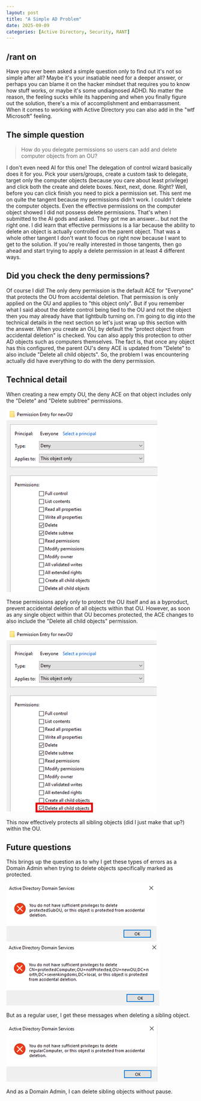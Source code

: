 ```yaml
---
layout: post
title: "A Simple AD Problem"
date: 2025-09-09
categories: [Active Directory, Security, RANT]
---
```


## /rant on

Have you ever been asked a simple question only to find out it's not so simple after all? Maybe it's your insatiable need for a deeper answer, or perhaps you can blame it on the hacker mindset that requires you to know how stuff works, or maybe it's some undiagnosed ADHD. No matter the reason, the feeling sucks while its happening and when you finally figure out the solution, there's a mix of accomplishment and embarrassment. When it comes to working with Active Directory you can also add in the "wtf Microsoft" feeling. 

## The simple question
> How do you delegate permissions so users can add and delete computer objects from an OU?

I don't even need AI for this one! The delegation of control wizard basically does it for you. Pick your users/groups, create a custom task to delegate, target only the computer objects (because you care about least privilege) and click both the create and delete boxes. 
Next, next, done. Right?
Well, before you can click finish you need to pick a permission set. This sent me on quite the tangent because my permissions didn't work. I couldn't delete the computer objects. Even the effective permissions on the computer object showed I did not possess delete permissions.
That's when I submitted to the AI gods and asked. They got me an answer… but not the right one. I did learn that effective permissions is a liar because the ability to delete an object is actually controlled on the parent object. That was a whole other tangent I don't want to focus on right now because I want to get to the solution. 
If you're really interested in those tangents, then go ahead and start trying to apply a delete permission in at least 4 different ways. 

## Did you check the deny permissions?
Of course I did! The only deny permission is the default ACE for "Everyone" that protects the OU from accidental deletion. That permission is only applied on the OU and applies to "this object only". But if you remember what I said about the delete control being tied to the OU and not the object then you may already have that lightbulb turning on.
I'm going to dig into the technical details in the next section so let's just wrap up this section with the answer.
When you create an OU, by default the "protect object from accidental deletion" is checked. You can also apply this protection to other AD objects such as computers themselves. The fact is, that once any object has this configured, the parent OU's deny ACE is updated from "Delete" to also include "Delete all child objects". So, the problem I was encountering actually did have everything to do with the deny permission. 

## Technical detail
When creating a new empty OU, the deny ACE on that object includes only the "Delete" and "Delete subtree" permissions.

![Default Deny ACE](/assets/images/simple_1.png)

These permissions apply only to protect the OU itself and as a byproduct, prevent accidental deletion of all objects within that OU. However, as soon as any single object within that OU becomes protected, the ACE changes to also include the "Delete all child objects" permission. 

![Deny ACE after subOU](/assets/images/simple_2.png)

This now effectively protects all sibling objects (did I just make that up?) within the OU. 

## Future questions
This brings up the question as to why I get these types of errors as a Domain Admin when trying to delete objects specifically marked as protected.

![Delete Protected OU](/assets/images/simple_3.png)
![Delete unprotected OU with protected computer](/assets/images/simple_4.png)

But as a regular user, I get these messages when deleting a sibling object.

![Delete unprotected sibling computer](/assets/images/simple_5.png)

And as a Domain Admin, I can delete sibling objects without pause.
